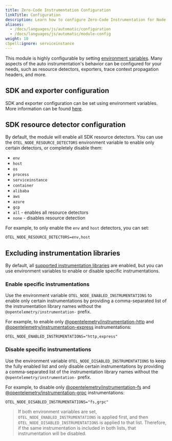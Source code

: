 ```yaml
---
title: Zero-Code Instrumentation Configuration
linkTitle: Configuration
description: Learn how to configure Zero-Code Instrumentation for Node.js
aliases:
  - /docs/languages/js/automatic/configuration
  - /docs/languages/js/automatic/module-config
weight: 10
cSpell:ignore: serviceinstance
---
```


This module is highly configurable by setting
[environment variables](/docs/specs/otel/configuration/sdk-environment-variables/).
Many aspects of the auto instrumentation's behavior can be configured for your
needs, such as resource detectors, exporters, trace context propagation headers,
and more.

## SDK and exporter configuration

SDK and exporter configuration can be set using environment variables. More
information can be found [here](/docs/languages/sdk-configuration/).

## SDK resource detector configuration

By default, the module will enable all SDK resource detectors. You can use the
`OTEL_NODE_RESOURCE_DETECTORS` environment variable to enable only certain
detectors, or completely disable them:

- `env`
- `host`
- `os`
- `process`
- `serviceinstance`
- `container`
- `alibaba`
- `aws`
- `azure`
- `gcp`
- `all` - enables all resource detectors
- `none` - disables resource detection

For example, to only enable the `env` and `host` detectors, you can set:

```shell
OTEL_NODE_RESOURCE_DETECTORS=env,host
```

## Excluding instrumentation libraries

By default, all
[supported instrumentation libraries](https://github.com/open-telemetry/opentelemetry-js-contrib/blob/main/metapackages/auto-instrumentations-node/README.md#supported-instrumentations)
are enabled, but you can use environment variables to enable or disable specific
instrumentations.

### Enable specific instrumentations

Use the environment variable `OTEL_NODE_ENABLED_INSTRUMENTATIONS` to enable only
certain instrumentations by providing a comma-separated list of the
instrumentation library names without the `@opentelemetry/instrumentation-`
prefix.

For example, to enable only
[@opentelemetry/instrumentation-http](https://github.com/open-telemetry/opentelemetry-js/tree/main/experimental/packages/opentelemetry-instrumentation-http)
and
[@opentelemetry/instrumentation-express](https://github.com/open-telemetry/opentelemetry-js-contrib/tree/main/plugins/node/opentelemetry-instrumentation-express)
instrumentations:

```shell
OTEL_NODE_ENABLED_INSTRUMENTATIONS="http,express"
```

### Disable specific instrumentations

Use the environment variable `OTEL_NODE_DISABLED_INSTRUMENTATIONS` to keep the
fully enabled list and only disable certain instrumentations by providing a
comma-separated list of the instrumentation library names without the
`@opentelemetry/instrumentation-` prefix.

For example, to disable only
[@opentelemetry/instrumentation-fs](https://github.com/open-telemetry/opentelemetry-js-contrib/tree/main/plugins/node/instrumentation-fs)
and
[@opentelemetry/instrumentation-grpc](https://github.com/open-telemetry/opentelemetry-js/tree/main/experimental/packages/opentelemetry-instrumentation-grpc)
instrumentations:

```shell
OTEL_NODE_DISABLED_INSTRUMENTATIONS="fs,grpc"
```

> If both environment variables are set, `OTEL_NODE_ENABLED_INSTRUMENTATIONS` is
> applied first, and then `OTEL_NODE_DISABLED_INSTRUMENTATIONS` is applied to
> that list. Therefore, if the same instrumentation is included in both lists,
> that instrumentation will be disabled.
